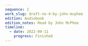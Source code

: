 ```yaml
---
sequence: 1
work_slug: draft-no-4-by-john-mcphee
edition: Audiobook
edition_notes: Read by John McPhee
timeline:
  - date: 2022-09-11
    progress: Finished
---
```

